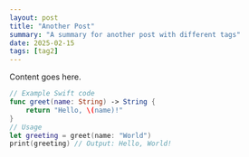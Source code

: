 ```yaml
---
layout: post
title: "Another Post"
summary: "A summary for another post with different tags"
date: 2025-02-15
tags: [tag2]
---
```


Content goes here.

```swift
// Example Swift code
func greet(name: String) -> String {
    return "Hello, \(name)!"
}
// Usage
let greeting = greet(name: "World")
print(greeting) // Output: Hello, World!
```